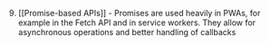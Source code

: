 
9. [[Promise-based APIs]] - Promises are used heavily in PWAs, for example in the Fetch API and in service workers. They allow for asynchronous operations and better handling of callbacks